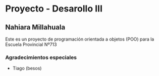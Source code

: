 # Proyecto - Desarollo III
## Nahiara Millahuala

Este es un proyecto de programación orientada a objetos (POO) para la Escuela Provincial Nº713

### Agradecimientos especiales
- Tiago (besos)
